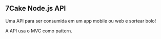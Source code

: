 ## 7Cake Node.js API

Uma API para ser consumida em um app mobile ou web e sortear bolo!

A API usa o MVC como pattern.